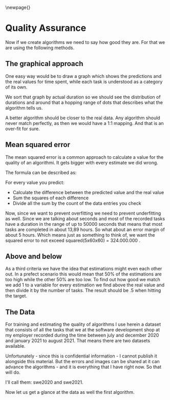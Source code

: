 
\newpage{}

# Quality Assurance 

Now if we create algorithms we need to say how good they are. For that we are using the following methods.  

## The graphical approach

One easy way would be to draw a graph which shows the predictions and the real values for time spent, while each task is understood as a category of its own.

We sort that graph by actual duration so we should see the distribution of durations and around that a hopping range of dots that describes what the algorithm tells us.

A better algorithm should be closer to the real data. Any algorithm should never match perfectly, as then we would have a 1:1 mapping. And that is an over-fit for sure.

## Mean squared error 

The mean squared error is a common approach to calculate a value for the quality of an algorithmi. It gets bigger with every estimate we did wrong.

The formula can be described as:

For every value you predict: 
  - Calculate the difference between the predicted value and the real value
  - Sum the squares of each difference
  - Divide all the sum by the count of the data entries you check

Now, since we want to prevent overfitting we need to prevent underfitting as well. Since we are talking about seconds and most of the recorded tasks have a duration in the range of up to 50000 seconds that means that most tasks are completed in about 13,89 hours.
So what about an error margin of about 5 hours. Which means just as something to think of, we want the squared error to not exceed squared(5x60x60) = 324.000.000 .

## Above and below

As a third criteria we have the idea that estimations might even each other out. In a prefect scenario this would mean that 50% of the estimations are too high while the other 50% are too low. To find out how good we match we add 1 to a variable for every estimation we find above the real value and then divide it by the number of tasks. The result should be .5 when hitting the target. 

## The Data

For training and estimating the quality of algorithms I use herein a dataset that consists of all the tasks that we at the software development shop at my employer recorded during the time between july and december 2020 and january 2021 to august 2021. That means there are two datasets available.

Unfortunately - since this is confidential information - I cannot publish it alongside this material. But the errors and images can be shared at it can advance the algorithms - and it is everything that I have right now. So that will do.

I'll call them: swe2020 and swe2021. 

Now let us get a glance at the data as well the first algorithm. 




